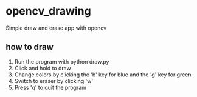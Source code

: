 # opencv_drawing
Simple draw and erase app with opencv

## how to draw
1. Run the program with python draw.py
2. Click and hold to draw
3. Change colors by clicking the 'b' key for blue and the 'g' key for green
4. Switch to eraser by clicking 'w'
5. Press 'q' to quit the program